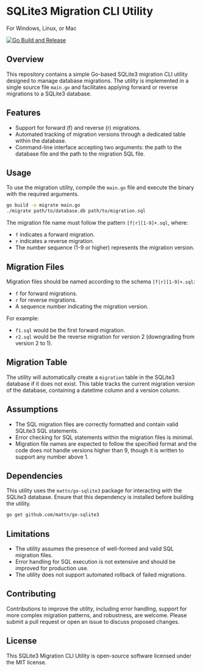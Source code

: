 # SQLite3 Migration CLI Utility
For Windows, Linux, or Mac

[![Go Build and Release](https://github.com/jameswdelancey/migratish/actions/workflows/build.yml/badge.svg)](https://github.com/jameswdelancey/migratish/actions/workflows/build.yml)

## Overview
This repository contains a simple Go-based SQLite3 migration CLI utility 
designed to manage database migrations. The utility is implemented in a 
single source file `main.go` and facilitates applying forward or reverse 
migrations to a SQLite3 database. 

## Features
- Support for forward (f) and reverse (r) migrations.
- Automated tracking of migration versions through a dedicated table 
  within the database. 
- Command-line interface accepting two arguments: the path to the 
  database file and the path to the migration SQL file. 

## Usage
To use the migration utility, compile the `main.go` file and execute the 
binary with the required arguments. 

```sh
go build -o migrate main.go
./migrate path/to/database.db path/to/migration.sql
```

The migration file name must follow the pattern `[f|r][1-9]+.sql`, where:
- `f` indicates a forward migration.
- `r` indicates a reverse migration.
- The number sequence (1-9 or higher) represents the migration version. 

## Migration Files
Migration files should be named according to the schema `[f|r][1-9]+.sql`:
- `f` for forward migrations.
- `r` for reverse migrations.
- A sequence number indicating the migration version.

For example:
- `f1.sql` would be the first forward migration.
- `r2.sql` would be the reverse migration for version 2 (downgrading from version 2 to 1).

## Migration Table
The utility will automatically create a `migration` table in the SQLite3 
database if it does not exist. This table tracks the current migration 
version of the database, containing a datetime column and a version 
column. 

## Assumptions
- The SQL migration files are correctly formatted and contain valid 
  SQLite3 SQL statements. 
- Error checking for SQL statements within the migration files is 
  minimal. 
- Migration file names are expected to follow the specified format and 
  the code does not handle versions higher than 9, though it is written to 
  support any number above 1. 

## Dependencies
This utility uses the `mattn/go-sqlite3` package for interacting with 
the SQLite3 database. Ensure that this dependency is installed before 
building the utility. 

```sh
go get github.com/mattn/go-sqlite3
```

## Limitations
- The utility assumes the presence of well-formed and valid SQL 
migration files. 
- Error handling for SQL execution is not extensive and should be 
improved for production use. 
- The utility does not support automated rollback of failed migrations. 

## Contributing
Contributions to improve the utility, including error handling, support 
for more complex migration patterns, and robustness, are welcome. Please 
submit a pull request or open an issue to discuss proposed changes. 

## License
This SQLite3 Migration CLI Utility is open-source software licensed 
under the MIT license. 
